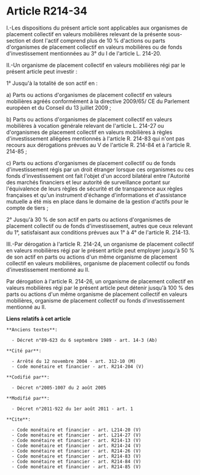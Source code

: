 # Article R214-34

I.-Les dispositions du présent article sont applicables aux organismes de placement collectif en valeurs mobilières relevant
de la présente sous-section et dont l'actif comprend plus de 10 % d'actions ou parts d'organismes de placement collectif en
valeurs mobilières ou de fonds d'investissement mentionnées au 3° du I de l'article L. 214-20. 

II.-Un organisme de placement collectif en valeurs mobilières régi par le présent article peut investir : 

1° Jusqu'à la totalité de son actif en : 

a) Parts ou actions d'organismes de placement collectif en valeurs mobilières agréés conformément à la directive 2009/65/ CE
du Parlement européen et du Conseil du 13 juillet 2009 ; 

b) Parts ou actions d'organismes de placement collectif en valeurs mobilières à vocation générale relevant de l'article L.
214-27 ou d'organismes de placement collectif en valeurs mobilières à règles d'investissement allégées mentionnés à l'article
R. 214-83 qui n'ont pas recours aux dérogations prévues au V de l'article R. 214-84 et à l'article R. 214-85 ; 

c) Parts ou actions d'organismes de placement collectif ou de fonds d'investissement régis par un droit étranger lorsque ces
organismes ou ces fonds d'investissement ont fait l'objet d'un accord bilatéral entre l'Autorité des marchés financiers et
leur autorité de surveillance portant sur l'équivalence de leurs règles de sécurité et de transparence aux règles françaises
et qu'un instrument d'échange d'informations et d'assistance mutuelle a été mis en place dans le domaine de la gestion
d'actifs pour le compte de tiers ; 

2° Jusqu'à 30 % de son actif en parts ou actions d'organismes de placement collectif ou de fonds d'investissement, autres que
ceux relevant du 1°, satisfaisant aux conditions prévues aux 1° à 4° de l'article R. 214-13. 

III.-Par dérogation à l'article R. 214-24, un organisme de placement collectif en valeurs mobilières régi par le présent
article peut employer jusqu'à 50 % de son actif en parts ou actions d'un même organisme de placement collectif en valeurs
mobilières, organisme de placement collectif ou fonds d'investissement mentionné au II. 

Par dérogation à l'article R. 214-26, un organisme de placement collectif en valeurs mobilières régi par le présent article
peut détenir jusqu'à 100 % des parts ou actions d'un même organisme de placement collectif en valeurs mobilières, organisme
de placement collectif ou fonds d'investissement mentionné au II.

**Liens relatifs à cet article**

	**Anciens textes**:

	  - Décret n°89-623 du 6 septembre 1989 - art. 14-3 (Ab)

	**Cité par**:

	  - Arrêté du 12 novembre 2004 - art. 312-10 (M)
	  - Code monétaire et financier - art. R214-204 (V)

	**Codifié par**:

	  - Décret n°2005-1007 du 2 août 2005

	**Modifié par**:

	  - Décret n°2011-922 du 1er août 2011 - art. 1

	**Cite**:

	  - Code monétaire et financier - art. L214-20 (V)
	  - Code monétaire et financier - art. L214-27 (V)
	  - Code monétaire et financier - art. R214-13 (V)
	  - Code monétaire et financier - art. R214-24 (V)
	  - Code monétaire et financier - art. R214-26 (V)
	  - Code monétaire et financier - art. R214-83 (V)
	  - Code monétaire et financier - art. R214-84 (V)
	  - Code monétaire et financier - art. R214-85 (V)
